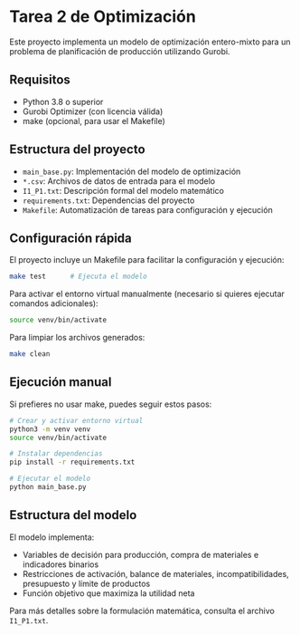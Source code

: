 # Tarea 2 de Optimización

Este proyecto implementa un modelo de optimización entero-mixto para un problema de planificación de producción utilizando Gurobi.

## Requisitos

- Python 3.8 o superior
- Gurobi Optimizer (con licencia válida)
- make (opcional, para usar el Makefile)

## Estructura del proyecto

- `main_base.py`: Implementación del modelo de optimización
- `*.csv`: Archivos de datos de entrada para el modelo
- `I1_P1.txt`: Descripción formal del modelo matemático
- `requirements.txt`: Dependencias del proyecto
- `Makefile`: Automatización de tareas para configuración y ejecución

## Configuración rápida

El proyecto incluye un Makefile para facilitar la configuración y ejecución:

```bash
make test      # Ejecuta el modelo
```

Para activar el entorno virtual manualmente (necesario si quieres ejecutar comandos adicionales):

```bash
source venv/bin/activate
```

Para limpiar los archivos generados:

```bash
make clean
```

## Ejecución manual

Si prefieres no usar make, puedes seguir estos pasos:

```bash
# Crear y activar entorno virtual
python3 -m venv venv
source venv/bin/activate

# Instalar dependencias
pip install -r requirements.txt

# Ejecutar el modelo
python main_base.py
```

## Estructura del modelo

El modelo implementa:
- Variables de decisión para producción, compra de materiales e indicadores binarios
- Restricciones de activación, balance de materiales, incompatibilidades, presupuesto y límite de productos
- Función objetivo que maximiza la utilidad neta

Para más detalles sobre la formulación matemática, consulta el archivo `I1_P1.txt`.
